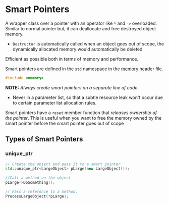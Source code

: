 # Smart Pointers
A wrapper class over a pointer with an operator like `*` and `->` overloaded.
Similar to normal pointer but, it can deallocate and free destroyed object memory.
- `Destructor` is automatically called when an object goes out of scope, the dynamically allocated memory would automatically be deleted

Efficient as possible both in terms of memory and performance.

Smart pointers are defined in the `std` namespace in the [memory](https://learn.microsoft.com/en-us/cpp/standard-library/memory?view=msvc-170) header file.
```c++
#include <memory>
```

**NOTE:** *Always create smart pointers on a separate line of code*. 
- Never in a parameter list, so that a subtle resource leak won't occur due to certain parameter list allocation rules. 

Smart pointers have a `reset` member function that *releases ownership of the pointer*. This is useful when you want to free the memory owned by the smart pointer before the smart pointer goes out of scope
## Types of Smart Pointers
### unique_ptr

```cpp title:uniquePtr.cpp
// Create the object and pass it to a smart pointer
std::unique_ptr<LargeObject> pLarge(new LargeObject());

//Call a method on the object
pLarge->DoSomething();

// Pass a reference to a method.
ProcessLargeObject(*pLarge);
```
